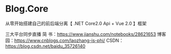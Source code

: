 # Blog.Core

从零开始搭建自己的前后端分离【 .NET Core2.0 Api + Vue 2.0 】框架

三大平台同步直播
简  书：https://www.jianshu.com/notebooks/28621653
博客园：https://www.cnblogs.com/laozhang-is-phi/
 CSDN：https://blog.csdn.net/baidu_35726140
